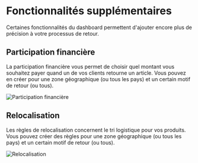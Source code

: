 # Fonctionnalités supplémentaires

Certaines fonctionnalités du dashboard permettent d'ajouter encore plus de précision à votre processus de retour.

## Participation financière

La participation financière vous permet de choisir quel montant vous souhaitez payer quand un de vos clients retourne un article. Vous pouvez en créer pour une zone géographique (ou tous les pays) et un certain motif de retour (ou tous).

![Participation financière](images/dashboard/new_sponsoring.png)

## Relocalisation

Les règles de relocalisation concernent le tri logistique pour vos produits. Vous pouvez créer des règles pour une zone géographique (ou tous les pays) et un certain motif de retour (ou tous).

![Relocalisation](images/dashboard/new_relocation.png)